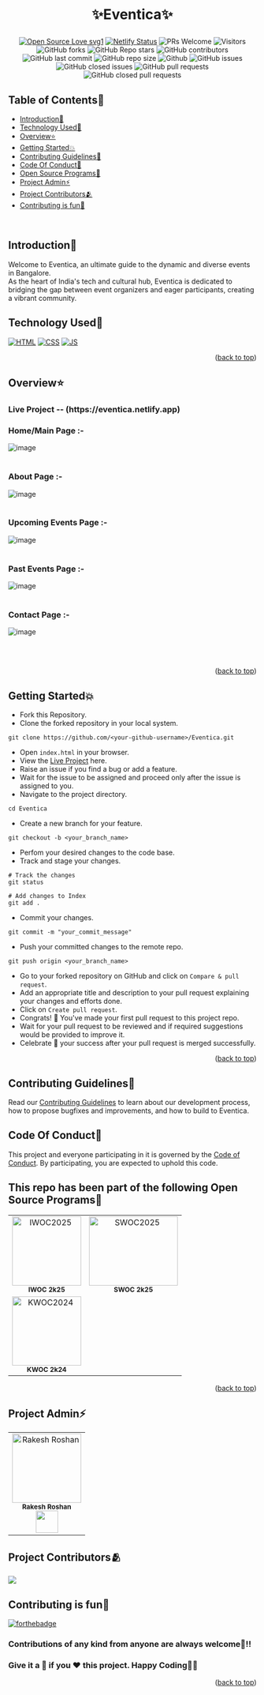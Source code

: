 # <p align="center">✨Eventica✨</p>
<!-------------------------------------------------->
<div align="center">
<p>

[![Open Source Love svg1](https://badges.frapsoft.com/os/v1/open-source.svg?v=103)](https://github.com/ellerbrock/open-source-badges/)
[![Netlify Status](https://api.netlify.com/api/v1/badges/a8c657fc-8eb7-4aa9-b56b-37219cb7bbf8/deploy-status)](https://app.netlify.com/sites/eventica/deploys)
![PRs Welcome](https://img.shields.io/badge/PRs-welcome-brightgreen.svg?style=flat)
![Visitors](https://api.visitorbadge.io/api/visitors?path=Rakesh9100%2FEventica%20&countColor=%23263759&style=flat)
![GitHub forks](https://img.shields.io/github/forks/Rakesh9100/Eventica)
![GitHub Repo stars](https://img.shields.io/github/stars/Rakesh9100/Eventica)
![GitHub contributors](https://img.shields.io/github/contributors/Rakesh9100/Eventica)
![GitHub last commit](https://img.shields.io/github/last-commit/Rakesh9100/Eventica)
![GitHub repo size](https://img.shields.io/github/repo-size/Rakesh9100/Eventica)
![Github](https://img.shields.io/github/license/Rakesh9100/Eventica)
![GitHub issues](https://img.shields.io/github/issues/Rakesh9100/Eventica)
![GitHub closed issues](https://img.shields.io/github/issues-closed-raw/Rakesh9100/Eventica)
![GitHub pull requests](https://img.shields.io/github/issues-pr/Rakesh9100/Eventica)
![GitHub closed pull requests](https://img.shields.io/github/issues-pr-closed/Rakesh9100/Eventica)
</p>
</div>

<!-------------------------------------------------->

<div id="top"></div>

<h2>Table of Contents🧾</h2>

- [Introduction📌](#introduction)
- [Technology Used🚀](#technology-used)
- [Overview⭐](#overview)
- [Getting Started💥](#getting-started)
- [Contributing Guidelines📑](#contributing-guidelines)
- [Code Of Conduct📑](#code-of-conduct)
- [Open Source Programs🥳](#this-repo-has-been-part-of-the-following-open-source-programs)
- [Project Admin⚡](#project-admin)
- [Project Contributors🫂](#project-contributors)
- [Contributing is fun🧡](#contributing-is-fun)
<br>

<!-------------------------------------------------->

<h2>Introduction📌</h2>

Welcome to Eventica, an ultimate guide to the dynamic and diverse events in Bangalore.<br>As the heart of India's tech and cultural hub, Eventica is dedicated to bridging the gap between event organizers and eager participants, creating a vibrant community.

<!-------------------------------------------------->

<h2>Technology Used🚀</h2>

<p>
  <a href="https://www.w3schools.com/html/"> <img src="https://img.icons8.com/color/70/000000/html-5--v1.png" alt="HTML" /></a>
  <a href="https://www.w3schools.com/css/"> <img src="https://img.icons8.com/color/70/000000/css3.png" alt="CSS" /></a>
  <a href="https://www.w3schools.com/js/"><img src="https://img.icons8.com/color/70/000000/javascript--v1.png" alt="JS" /></a>
</p>
<p align="right">(<a href="#top">back to top</a>)</p>

<!-------------------------------------------------->

<h2>Overview⭐</h2>

<h3>Live Project -- (https://eventica.netlify.app)</h3>

<h3>Home/Main Page :-</h3>

![image](https://github.com/user-attachments/assets/e62f056c-726e-4cde-bd73-997cdc0cf37c)<br><br>
<h3>About Page :-</h3>

![image](https://github.com/user-attachments/assets/0174c61d-50fe-406f-8990-5a9a2bf706ff)<br><br>
<h3>Upcoming Events Page :-</h3>

![image](https://github.com/user-attachments/assets/c8f22365-d5b6-4325-8d2c-3936601e4d40)<br><br>

<h3>Past Events Page :-</h3>

![image](https://github.com/user-attachments/assets/67f5f2e0-e2bb-455d-83d3-ef2e346d9f2e)<br><br>
<h3>Contact Page :-</h3>

![image](https://github.com/user-attachments/assets/81fdedea-4a46-4b18-9e8d-bda86d4dfed0)

<br><br>
<p align="right">(<a href="#top">back to top</a>)</p>

<!-------------------------------------------------->

<h2>Getting Started💥</h2>

- Fork this Repository.
- Clone the forked repository in your local system.
```
git clone https://github.com/<your-github-username>/Eventica.git
```
- Open `index.html` in your browser.
- View the [Live Project](https://eventica.netlify.app/) here.
- Raise an issue if you find a bug or add a feature.
- Wait for the issue to be assigned and proceed only after the issue is assigned to you.
- Navigate to the project directory.
```
cd Eventica
```
- Create a new branch for your feature.
```
git checkout -b <your_branch_name>
```
- Perfom your desired changes to the code base.
- Track and stage your changes.
```
# Track the changes
git status

# Add changes to Index
git add .
```
- Commit your changes.
```
git commit -m "your_commit_message"
```
- Push your committed changes to the remote repo.
```
git push origin <your_branch_name>
```
- Go to your forked repository on GitHub and click on `Compare & pull request`.
- Add an appropriate title and description to your pull request explaining your changes and efforts done.
- Click on `Create pull request`.
- Congrats! 🥳 You've made your first pull request to this project repo.
- Wait for your pull request to be reviewed and if required suggestions would be provided to improve it.
- Celebrate 🥳 your success after your pull request is merged successfully.
<p align="right">(<a href="#top">back to top</a>)</p>

<!-------------------------------------------------->

<h2>Contributing Guidelines📑</h2>

Read our [Contributing Guidelines](https://github.com/Rakesh9100/Eventica/blob/main/.github/CONTRIBUTING_GUIDELINES.md) to learn about our development process, how to propose bugfixes and improvements, and how to build to Eventica.

<!-------------------------------------------------->

<h2>Code Of Conduct📑</h2>

This project and everyone participating in it is governed by the [Code of Conduct](https://github.com/Rakesh9100/Eventica/blob/main/.github/CODE_OF_CONDUCT.md). By participating, you are expected to uphold this code.

<!-------------------------------------------------->

<h2>This repo has been part of the following Open Source Programs🥳</h2>

<table>

<tr>
<td align="center">
<a href="https://iwoc3.live/"><img src="https://github.com/user-attachments/assets/31929aa2-68c1-4621-9a25-85cd2b5a9616" height="140px" width="140px" alt="IWOC2025"></a><br><sub><b>IWOC 2k25</b></sub>
</td>
<td align="center">
<a href="https://www.socialwinterofcode.com/"><img src="https://github.com/user-attachments/assets/5b1d76c0-2345-4425-b90c-3c85cbd9f80d" height="140px" width="180px" alt="SWOC2025"></a><br><sub><b>SWOC 2k25</b></sub>
</td>
</tr>

<tr>
<td align="center">
<a href="https://kwoc.kossiitkgp.org/"><img src="https://github.com/user-attachments/assets/cb303f6e-e912-4618-9f5b-7f36c1b8b3a6" height="140px" width="140px" alt="KWOC2024"></a><br><sub><b>KWOC 2k24</b></sub>
</td>
</tr>

</table>
<p align="right">(<a href="#top">back to top</a>)</p>

<!-------------------------------------------------->

<h2>Project Admin⚡</h2>

<table>
<tr>
<td align="center">
<a href="https://github.com/Rakesh9100/"><img src="https://avatars.githubusercontent.com/u/73993775?v=4" height="140px" width="140px" alt="Rakesh Roshan"></a><br><sub><b>Rakesh Roshan</b><br><a href="https://www.linkedin.com/in/rakesh-roshan-9100/"><img src="https://github-production-user-asset-6210df.s3.amazonaws.com/73993775/278833250-adb040ea-e3ef-446e-bcd4-3e8d7d4c0176.png" width="45px" height="45px"></a></sub>
</td>
</tr>
</table>

<!-------------------------------------------------->

<h2>Project Contributors🫂</h2>

<a href="https://github.com/rakesh9100/eventica/graphs/contributors">
  <img src="https://contrib.rocks/image?repo=rakesh9100/eventica" />
</a>

<!-------------------------------------------------->

<h2>Contributing is fun🧡</h2>

[![forthebadge](https://forthebadge.com/images/badges/built-with-love.svg)](https://forthebadge.com)
<h3>Contributions of any kind from anyone are always welcome🌟!!</h3>
<h3>Give it a 🌟 if you ❤ this project. Happy Coding👨‍💻</h3>
<p align="right">(<a href="#top">back to top</a>)</p>
